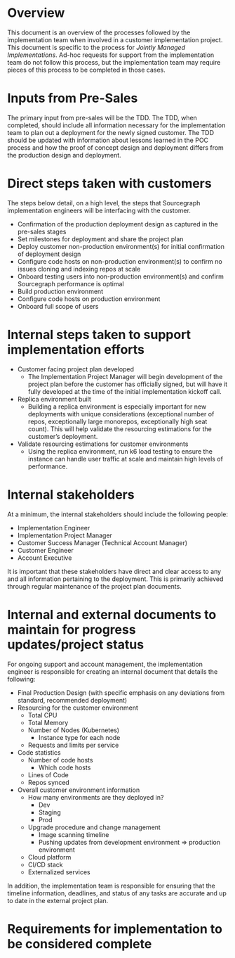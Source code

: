 # Overview

This document is an overview of the processes followed by the implementation team when involved in a customer implementation project. This document is specific to the process for _Jointly Managed Implementations_. Ad-hoc requests for support from the implementation team do not follow this process, but the implementation team may require pieces of this process to be completed in those cases.

# Inputs from Pre-Sales

The primary input from pre-sales will be the TDD. The TDD, when completed, should include all information necessary for the implementation team to plan out a deployment for the newly signed customer. The TDD should be updated with information about lessons learned in the POC process and how the proof of concept design and deployment differs from the production design and deployment.

# Direct steps taken with customers

The steps below detail, on a high level, the steps that Sourcegraph implementation engineers will be interfacing with the customer.

- Confirmation of the production deployment design as captured in the pre-sales stages
- Set milestones for deployment and share the project plan
- Deploy customer non-production environment(s) for initial confirmation of deployment design
- Configure code hosts on non-production environment(s) to confirm no issues cloning and indexing repos at scale
- Onboard testing users into non-production environment(s) and confirm Sourcegraph performance is optimal
- Build production environment
- Configure code hosts on production environment
- Onboard full scope of users

# Internal steps taken to support implementation efforts

- Customer facing project plan developed
  - The Implementation Project Manager will begin development of the project plan before the customer has officially signed, but will have it fully developed at the time of the initial implementation kickoff call.
- Replica environment built
  - Building a replica environment is especially important for new deployments with unique considerations (exceptional number of repos, exceptionally large monorepos, exceptionally high seat count). This will help validate the resourcing estimations for the customer’s deployment.
- Validate resourcing estimations for customer environments
  - Using the replica environment, run k6 load testing to ensure the instance can handle user traffic at scale and maintain high levels of performance.

# Internal stakeholders

At a minimum, the internal stakeholders should include the following people:

- Implementation Engineer
- Implementation Project Manager
- Customer Success Manager (Technical Account Manager)
- Customer Engineer
- Account Executive

It is important that these stakeholders have direct and clear access to any and all information pertaining to the deployment. This is primarily achieved through regular maintenance of the project plan documents.

# Internal and external documents to maintain for progress updates/project status

For ongoing support and account management, the implementation engineer is responsible for creating an internal document that details the following:

- Final Production Design (with specific emphasis on any deviations from standard, recommended deployment)
- Resourcing for the customer environment
  - Total CPU
  - Total Memory
  - Number of Nodes (Kubernetes)
    - Instance type for each node
  - Requests and limits per service
- Code statistics
  - Number of code hosts
    - Which code hosts
  - Lines of Code
  - Repos synced
- Overall customer environment information
  - How many environments are they deployed in?
    - Dev
    - Staging
    - Prod
  - Upgrade procedure and change management
    - Image scanning timeline
    - Pushing updates from development environment => production environment
  - Cloud platform
  - CI/CD stack
  - Externalized services

In addition, the implementation team is responsible for ensuring that the timeline information, deadlines, and status of any tasks are accurate and up to date in the external project plan.

# Requirements for implementation to be considered complete
